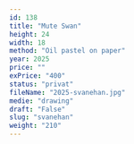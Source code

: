 ```yaml
---
id: 138
title: "Mute Swan"
height: 24
width: 18
method: "Oil pastel on paper"
year: 2025
price: ""
exPrice: "400"
status: "privat"
fileName: "2025-svanehan.jpg"
medie: "drawing"
draft: "False"
slug: "svanehan"
weight: "210"
---
```

